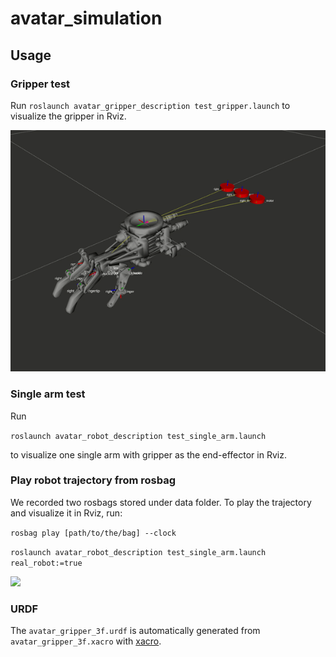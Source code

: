 # avatar_simulation

## Usage

### Gripper test
Run 
`roslaunch avatar_gripper_description test_gripper.launch`
to visualize the gripper in Rviz.

![](https://github.com/RoboticsCollaborative/avatar_simulation/blob/master/avatar_gripper_sim.gif)

### Single arm test
Run

`roslaunch avatar_robot_description test_single_arm.launch`

to visualize one single arm with gripper as the end-effector in Rviz.


### Play robot trajectory from rosbag

We recorded two rosbags stored under data folder. To play the trajectory and visualize it in Rviz, run:

`rosbag play [path/to/the/bag] --clock`
 
`roslaunch avatar_robot_description test_single_arm.launch real_robot:=true`

![](https://github.com/RoboticsCollaborative/avatar_simulation/blob/master/avatar_robot_sim.gif)

### URDF

The `avatar_gripper_3f.urdf` is automatically generated from `avatar_gripper_3f.xacro` with [xacro](http://wiki.ros.org/xacro).
